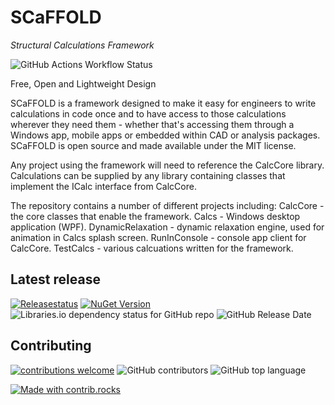 # SCaFFOLD
*Structural Calculations Framework*

![GitHub Actions Workflow Status](https://github.com/MagmaWorks/SCaFFOLD/actions/workflows/on-merge-to-main.yml/badge.svg)

Free, Open and Lightweight Design

SCaFFOLD is a framework designed to make it easy for engineers to write calculations in code once and to have access to those calculations wherever they need them - whether that's accessing them through a Windows app, mobile apps or embedded within CAD or analysis packages. SCaFFOLD is open source and made available under the MIT license.

Any project using the framework will need to reference the CalcCore library. Calculations can be supplied by any library containing classes that implement the ICalc interface from CalcCore.

The repository contains a number of different projects including:
CalcCore - the core classes that enable the framework.
Calcs - Windows desktop application (WPF).
DynamicRelaxation - dynamic relaxation engine, used for animation in Calcs splash screen.
RunInConsole - console app client for CalcCore.
TestCalcs - various calcuations written for the framework.

## Latest release
[![Releasestatus](https://github.com/MagmaWorks/SCaFFOLD/actions/workflows/on-release.yml/badge.svg)](https://github.com/MagmaWorks/SCaFFOLD/releases)
[![NuGet Version](https://img.shields.io/nuget/v/MagmaWorks.SCaFFOLD.Profiles)](https://www.nuget.org/packages?q=Magmaworks.SCaFFOLD)
![Libraries.io dependency status for GitHub repo](https://img.shields.io/librariesio/github/MagmaWorks/SCaFFOLD)
![GitHub Release Date](https://img.shields.io/github/release-date/MagmaWorks/SCaFFOLD)


## Contributing 
[![contributions welcome](https://img.shields.io/badge/contributions-welcome-brightgreen.svg?style=flat)](https://github.com/MagmaWorks/SCaFFOLD/issues)
![GitHub contributors](https://img.shields.io/github/contributors/MagmaWorks/SCaFFOLD)
![GitHub top language](https://img.shields.io/github/languages/top/MagmaWorks/SCaFFOLD)

[![Made with contrib.rocks](https://contrib.rocks/image?repo=MagmaWorks/SCaFFOLD)](https://contrib.rocks)
